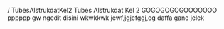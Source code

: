 / TubesAlstrukdatKel2
Tubes Alstrukdat Kel 2
GOGOGOGOGOOOOOOO
pppppp gw ngedit disini wkwkkwk
jewf,jgjefggj,eg
daffa gane jelek
